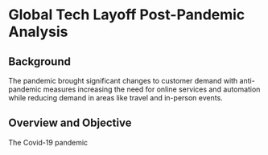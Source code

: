 # Global Tech Layoff Post-Pandemic Analysis

## Background

The pandemic brought significant changes to customer demand with anti-pandemic measures increasing the need for online services and automation while reducing demand in areas like travel and in-person events.

## Overview and Objective

The Covid-19 pandemic 
